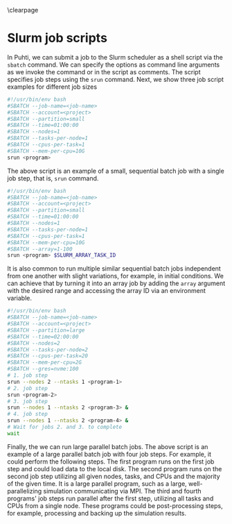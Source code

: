 \clearpage

# Slurm job scripts
In Puhti, we can submit a job to the Slurm scheduler as a shell script via the `sbatch` command.
We can specify the options as command line arguments as we invoke the command or in the script as comments.
The script specifies job steps using the `srun` command.
Next, we show three job script examples for different job sizes

```sh
#!/usr/bin/env bash
#SBATCH --job-name=<job-name>
#SBATCH --account=<project>
#SBATCH --partition=small
#SBATCH --time=01:00:00
#SBATCH --nodes=1
#SBATCH --tasks-per-node=1
#SBATCH --cpus-per-task=1
#SBATCH --mem-per-cpu=10G
srun <program>
```

The above script is an example of a small, sequential batch job with a single job step, that is, `srun` command.


```sh
#!/usr/bin/env bash
#SBATCH --job-name=<job-name>
#SBATCH --account=<project>
#SBATCH --partition=small
#SBATCH --time=01:00:00
#SBATCH --nodes=1
#SBATCH --tasks-per-node=1
#SBATCH --cpus-per-task=1
#SBATCH --mem-per-cpu=10G
#SBATCH --array=1-100
srun <program> $SLURM_ARRAY_TASK_ID
```

It is also common to run multiple similar sequential batch jobs independent from one another with slight variations, for example, in initial conditions.
We can achieve that by turning it into an array job by adding the `array` argument with the desired range and accessing the array ID via an environment variable.


```sh
#!/usr/bin/env bash
#SBATCH --job-name=<job-name>
#SBATCH --account=<project>
#SBATCH --partition=large
#SBATCH --time=02:00:00
#SBATCH --nodes=2
#SBATCH --tasks-per-node=2
#SBATCH --cpus-per-task=20
#SBATCH --mem-per-cpu=2G
#SBATCH --gres=nvme:100
# 1. job step
srun --nodes 2 --ntasks 1 <program-1>
# 2. job step
srun <program-2>
# 3. job step
srun --nodes 1 --ntasks 2 <program-3> &
# 4. job step
srun --nodes 1 --ntasks 2 <program-4> &
# Wait for jobs 2. and 3. to complete
wait
```

Finally, the we can run large parallel batch jobs.
The above script is an example of a large parallel batch job with four job steps.
For example, it could perform the following steps.
The first program runs on the first job step and could load data to the local disk.
The second program runs on the second job step utilizing all given nodes, tasks, and CPUs and the majority of the given time.
It is a large parallel program, such as a large, well-parallelizing simulation communicating via MPI.
The third and fourth programs' job steps run parallel after the first step, utilizing all tasks and CPUs from a single node.
These programs could be post-processing steps, for example, processing and backing up the simulation results.

